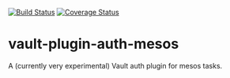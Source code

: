 [![Build Status](https://travis-ci.com/praekeltfoundation/vault-plugin-auth-mesos.svg?branch=master)](https://travis-ci.com/praekeltfoundation/vault-plugin-auth-mesos)
[![Coverage Status](https://codecov.io/gh/praekeltfoundation/vault-plugin-auth-mesos/branch/master/graph/badge.svg)](https://codecov.io/gh/praekeltfoundation/vault-plugin-auth-mesos)

# vault-plugin-auth-mesos
A (currently very experimental) Vault auth plugin for mesos tasks.
